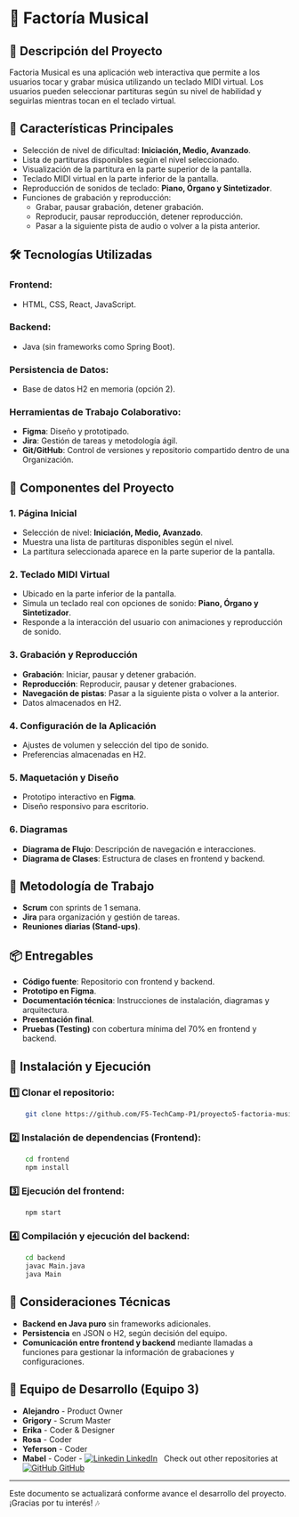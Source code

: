 # 🎵 Factoría Musical

## 📌 Descripción del Proyecto
Factoria Musical es una aplicación web interactiva que permite a los usuarios tocar y grabar música utilizando un teclado MIDI virtual. Los usuarios pueden seleccionar partituras según su nivel de habilidad y seguirlas mientras tocan en el teclado virtual.

## 🚀 Características Principales
- Selección de nivel de dificultad: **Iniciación, Medio, Avanzado**.
- Lista de partituras disponibles según el nivel seleccionado.
- Visualización de la partitura en la parte superior de la pantalla.
- Teclado MIDI virtual en la parte inferior de la pantalla.
- Reproducción de sonidos de teclado: **Piano, Órgano y Sintetizador**.
- Funciones de grabación y reproducción:
  - Grabar, pausar grabación, detener grabación.
  - Reproducir, pausar reproducción, detener reproducción.
  - Pasar a la siguiente pista de audio o volver a la pista anterior.

## 🛠️ Tecnologías Utilizadas
### Frontend:
- HTML, CSS, React, JavaScript.

### Backend:
- Java (sin frameworks como Spring Boot).

### Persistencia de Datos:
- Base de datos H2 en memoria (opción 2).

### Herramientas de Trabajo Colaborativo:
- **Figma**: Diseño y prototipado.
- **Jira**: Gestión de tareas y metodología ágil.
- **Git/GitHub**: Control de versiones y repositorio compartido dentro de una Organización.

## 📌 Componentes del Proyecto
### 1. Página Inicial
- Selección de nivel: **Iniciación, Medio, Avanzado**.
- Muestra una lista de partituras disponibles según el nivel.
- La partitura seleccionada aparece en la parte superior de la pantalla.

### 2. Teclado MIDI Virtual
- Ubicado en la parte inferior de la pantalla.
- Simula un teclado real con opciones de sonido: **Piano, Órgano y Sintetizador**.
- Responde a la interacción del usuario con animaciones y reproducción de sonido.

### 3. Grabación y Reproducción
- **Grabación**: Iniciar, pausar y detener grabación.
- **Reproducción**: Reproducir, pausar y detener grabaciones.
- **Navegación de pistas**: Pasar a la siguiente pista o volver a la anterior.
- Datos almacenados en H2.

### 4. Configuración de la Aplicación
- Ajustes de volumen y selección del tipo de sonido.
- Preferencias almacenadas en H2.

### 5. Maquetación y Diseño
- Prototipo interactivo en **Figma**.
- Diseño responsivo para escritorio.

### 6. Diagramas
- **Diagrama de Flujo**: Descripción de navegación e interacciones.
- **Diagrama de Clases**: Estructura de clases en frontend y backend.

## 📌 Metodología de Trabajo
- **Scrum** con sprints de 1 semana.
- **Jira** para organización y gestión de tareas.
- **Reuniones diarias (Stand-ups)**.

## 📦 Entregables
- **Código fuente**: Repositorio con frontend y backend.
- **Prototipo en Figma**.
- **Documentación técnica**: Instrucciones de instalación, diagramas y arquitectura.
- **Presentación final**.
- **Pruebas (Testing)** con cobertura mínima del 70% en frontend y backend.

## 📝 Instalación y Ejecución
### 1️⃣ Clonar el repositorio:
```bash
    git clone https://github.com/F5-TechCamp-P1/proyecto5-factoria-musical
```
### 2️⃣ Instalación de dependencias (Frontend):
```bash
    cd frontend
    npm install
```
### 3️⃣ Ejecución del frontend:
```bash
    npm start
```
### 4️⃣ Compilación y ejecución del backend:
```bash
    cd backend
    javac Main.java
    java Main
```
## 📌 Consideraciones Técnicas
- **Backend en Java puro** sin frameworks adicionales.
- **Persistencia** en JSON o H2, según decisión del equipo.
- **Comunicación entre frontend y backend** mediante llamadas a funciones para gestionar la información de grabaciones y configuraciones.

## 👥 Equipo de Desarrollo (Equipo 3)
- **Alejandro** - Product Owner
- **Grigory** - Scrum Master
- **Erika** - Coder & Designer
- **Rosa** - Coder
- **Yeferson** - Coder
- **Mabel** - Coder - [![Linkedin](https://i.sstatic.net/gVE0j.png) LinkedIn](https://www.linkedin.com/in/mabel-rincon/)
&nbsp;
Check out other repositories at
&nbsp;
[![GitHub](https://i.sstatic.net/tskMh.png) GitHub](https://github.com/MabelRincon)

---

Este documento se actualizará conforme avance el desarrollo del proyecto. ¡Gracias por tu interés! 🎶
